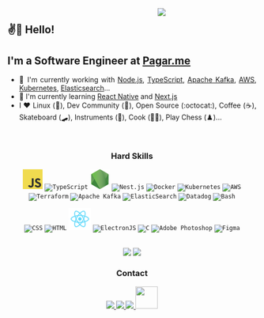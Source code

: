 
<img align='right' width=200 src="assets/undraw_feeling_proud.svg">

<!-- GREET -->

## ✌️🙂 Hello!

<!-- PRESENTATION -->

## I'm a **Software Engineer at [Pagar.me](https://github.com/pagarme)**

<!-- WEBSITE / YOUTUBE / BLOG (LINKS) -->

<!-- - **Website:** mauricioromagnoli.com -->
<!-- - **Blog:** devxonado.com -->

<!-- WORKING AREA -->

<div align="justify">

- 🔭 I'm currently working with [Node.js](https://nodejs.org/en/), [TypeScript](https://www.typescriptlang.org/), [Apache Kafka](https://kafka.apache.org/), [AWS](https://aws.amazon.com/), [Kubernetes](https://kubernetes.io/), [Elasticsearch](https://www.elastic.co/guide/index.html)...
- 🌱 I'm currently learning [React Native](https://reactnative.dev/) and [Next.js](https://nextjs.org/)
- I ❤️ Linux (🐧), Dev Community (🚀), Open Source (:octocat:), Coffee (:coffee:), Skateboard (🛹), Instruments (🎸), Cook (🧑‍🍳), Play Chess (♟️)...

</div>

<br>

<div align=center>

<!-- HARD SKILLS -->

### **Hard Skills**

<code><img alt="JavaScript" title="JavScript" height="40" src="https://raw.githubusercontent.com/github/explore/80688e429a7d4ef2fca1e82350fe8e3517d3494d/topics/javascript/javascript.png"></code>
<code><img alt="TypeScript" title="TypeScript" height="40" src="https://user-images.githubusercontent.com/38081852/87239831-f8f7b100-c3e9-11ea-92df-5d7c8c4458d2.png"></code>
<code><img alt="NodeJS" title="NodeJS" height="40" src="https://raw.githubusercontent.com/github/explore/80688e429a7d4ef2fca1e82350fe8e3517d3494d/topics/nodejs/nodejs.png"></code>
<code><img alt="Nest.js" title="Nest.js" height="40" src="https://user-images.githubusercontent.com/38081852/190885829-85789bcf-9376-4cf6-9589-ee8104c7da3b.png"></code>
<code><img alt="Docker" title="Docker" height="45" src="https://user-images.githubusercontent.com/38081852/190885254-03d61b90-cef6-4292-abd3-f5c8331d395d.png"></code>
<code><img alt="Kubernetes" title="Kubernetes" height="45" src="https://user-images.githubusercontent.com/38081852/190885300-1a48601d-5ef6-4440-b951-c51fa2ae0dc4.png"></code>
<code><img alt="AWS" title="AWS" height="40" src="https://user-images.githubusercontent.com/38081852/190885362-f8a56e8f-080c-4228-8715-03f4e4959f7f.png"></code>
<code><img alt="Terraform" title="Terraform" height="40" src="https://user-images.githubusercontent.com/38081852/190885762-8cd20370-675d-4a0f-b966-c3d47f83453b.png"></code>
<code><img alt="Apache Kafka" title="Apache Kafka" height="40" src="https://user-images.githubusercontent.com/38081852/190885834-b9e8b310-ee83-45f1-ae52-6db9f95f4094.png"></code>
<code><img alt="ElasticSearch" title="ElasticSearch" height="40" src="https://user-images.githubusercontent.com/38081852/190885837-0c045f2e-863a-45d2-ba1e-0db68240d616.svg"></code>
<code><img alt="Datadog" title="Datadog" height="40" src="https://user-images.githubusercontent.com/38081852/190885841-66ef2390-ada3-45e8-b189-d5973911b828.png"></code>
<code><img alt="Bash" title="Shell Script Bash" height="40" src="https://user-images.githubusercontent.com/38081852/87240002-bcc55000-c3eb-11ea-8dcd-050031c509b4.png"></code>

<code><img alt="CSS" title="CSS" height="50" src="https://user-images.githubusercontent.com/38081852/87240029-0f067100-c3ec-11ea-8075-74e821ece9c0.png"></code>
<code><img alt="HTML" title="HTML" height="50" src="https://user-images.githubusercontent.com/38081852/87240030-0f9f0780-c3ec-11ea-8370-829ea755b6e9.png"></code>
<code><img alt="React / React Native" title="React / React Native" height="45" src="https://raw.githubusercontent.com/github/explore/80688e429a7d4ef2fca1e82350fe8e3517d3494d/topics/react/react.png"></code>
<code><img alt="ElectronJS" title="ElectronJS" height="40" src="https://user-images.githubusercontent.com/38081852/87337699-3eb39700-c51a-11ea-9702-566c72a887a6.png"></code>
<code><img alt="C" title="C" height="48" src="https://user-images.githubusercontent.com/38081852/87239904-ab2f7880-c3ea-11ea-8ec9-ed6d29129685.png"></code>
<code><img alt="Adobe Photoshop" title="Adobe Photoshop" height="40" src="https://user-images.githubusercontent.com/38081852/87336075-b2a07000-c517-11ea-91d6-291fc6341806.png"></code>
<code><img alt="Figma" title="Figma" height="45" src="https://user-images.githubusercontent.com/38081852/87336309-03b06400-c518-11ea-9981-8b0b7c9d5ca8.png"></code>

<br>

<!-- GITHUB STATUS -->
<div>
  <img height="180em" src="https://github-readme-stats.vercel.app/api?username=mauricioromagnollo&show_icons=true&theme=dracula&include_all_commits=true&count_private=true"/>
  <img height="180em" src="https://github-readme-stats.vercel.app/api/top-langs/?username=mauricioromagnollo&layout=compact&langs_count=16&theme=dracula"/>
</div>

<!-- CONTACT -->

### **Contact**

<a href="https://www.linkedin.com/in/mauricioromagnollo/" target="_blank">
<img width=45 src="https://user-images.githubusercontent.com/38081852/86829801-3b786100-c06b-11ea-81de-7c1023d6214a.png">
</a>

<a href="https://www.instagram.com/mauricioromagnollo/" target="_blank">
<img width=45 src="https://user-images.githubusercontent.com/38081852/86829800-3adfca80-c06b-11ea-866a-4b6e716f7ed0.png">
</a>

<a href="https://twitter.com/mauromagnollo" target="_blank">
<img width=45 src="https://user-images.githubusercontent.com/38081852/87236209-82908a00-c3bc-11ea-915f-f414bd1cf0a5.png">
</a>

<a href="mailto:mauricioromagnollo@gmail.com" target="_blank">
<img width=45 height=45 src="https://user-images.githubusercontent.com/38081852/86829797-39ae9d80-c06b-11ea-9b5e-c9ade9446951.png">
</a>

</div>

